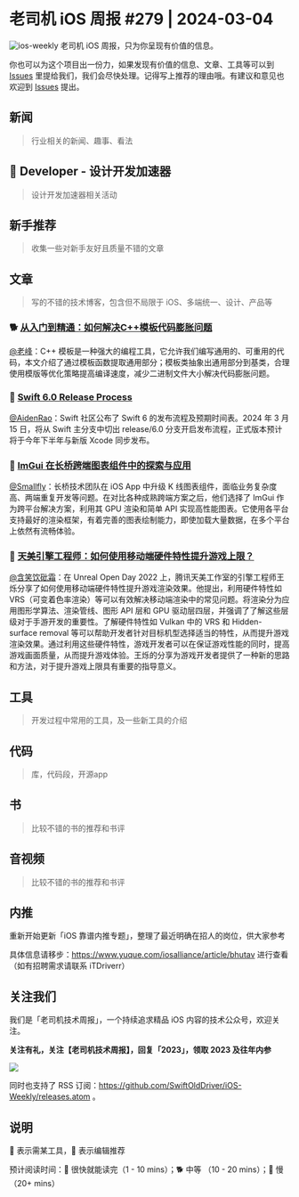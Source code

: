 # 老司机 iOS 周报 #279 | 2024-03-04

![ios-weekly](https://github.com/SwiftOldDriver/iOS-Weekly/blob/master/assets/ios-weekly.png?raw=true)
老司机 iOS 周报，只为你呈现有价值的信息。

你也可以为这个项目出一份力，如果发现有价值的信息、文章、工具等可以到 [Issues](https://github.com/SwiftOldDriver/iOS-Weekly/issues) 里提给我们，我们会尽快处理。记得写上推荐的理由哦。有建议和意见也欢迎到 [Issues](https://github.com/SwiftOldDriver/iOS-Weekly/issues) 提出。

## 新闻

> 行业相关的新闻、趣事、看法

##  Developer - 设计开发加速器

> 设计开发加速器相关活动

## 新手推荐

> 收集一些对新手友好且质量不错的文章

## 文章

> 写的不错的技术博客，包含但不局限于 iOS、多端统一、设计、产品等

### 🐕 [从入门到精通：如何解决C++模板代码膨胀问题](https://mp.weixin.qq.com/s/aRqKGoVNcf8yzRhIHbmoBA)

[@老峰](https://github.com/gesantung)：C++ 模板是一种强大的编程工具，它允许我们编写通用的、可重用的代码，本文介绍了通过模板函数提取通用部分；模板类抽象出通用部分到基类，合理使用模版等优化策略提高编译速度，减少二进制文件大小解决代码膨胀问题。

### 🐎 [Swift 6.0 Release Process](https://forums.swift.org/t/swift-6-0-release-process/70220)

[@AidenRao](https://weibo.com/AidenRao)：Swift 社区公布了 Swift 6 的发布流程及预期时间表。2024 年 3 月 15 日，将从 Swift 主分支中切出 release/6.0 分支开启发布流程，正式版本预计将于今年下半年与新版 Xcode 同步发布。

### 🐎 [ImGui 在长桥跨端图表组件中的探索与应用](https://mp.weixin.qq.com/s/-_NLEbonjEl1F2kyA0yx_A)
[@Smallfly](https://github.com/iostalks)：长桥技术团队在 iOS App 中升级 K 线图表组件，面临业务复杂度高、两端重复开发等问题。在对比各种成熟跨端方案之后，他们选择了 ImGui 作为跨平台解决方案，利用其 GPU 渲染和简单 API 实现高性能图表。它使用各平台支持最好的渲染框架，有着完善的图表绘制能力，即使加载大量数据，在多个平台上依然有流畅体验。

### 🐢 [天美引擎工程师：如何使用移动端硬件特性提升游戏上限？](https://zhuanlan.zhihu.com/p/587988966)

[@含笑饮砒霜](https://weibo.com/chinafishnews/)：在 Unreal Open Day 2022 上，腾讯天美工作室的引擎工程师王烁分享了如何使用移动端硬件特性提升游戏渲染效果。他提出，利用硬件特性如VRS（可变着色率渲染）等可以有效解决移动端渲染中的常见问题。将渲染分为应用图形学算法、渲染管线、图形 API 层和 GPU 驱动层四层，并强调了了解这些层级对于手游开发的重要性。了解硬件特性如 Vulkan 中的 VRS 和 Hidden-surface removal 等可以帮助开发者针对目标机型选择适当的特性，从而提升游戏渲染效果。通过利用这些硬件特性，游戏开发者可以在保证游戏性能的同时，提高游戏画面质量，从而提升游戏体验。王烁的分享为游戏开发者提供了一种新的思路和方法，对于提升游戏上限具有重要的指导意义。

## 工具

> 开发过程中常用的工具，及一些新工具的介绍

## 代码

> 库，代码段，开源app

## 书

> 比较不错的书的推荐和书评

## 音视频

> 比较不错的书的推荐和书评

## 内推

重新开始更新「iOS 靠谱内推专题」，整理了最近明确在招人的岗位，供大家参考

具体信息请移步：https://www.yuque.com/iosalliance/article/bhutav 进行查看（如有招聘需求请联系 iTDriverr）

## 关注我们

我们是「老司机技术周报」，一个持续追求精品 iOS 内容的技术公众号，欢迎关注。

**关注有礼，关注【老司机技术周报】，回复「2023」，领取 2023 及往年内参**

![](https://github.com/SwiftOldDriver/iOS-Weekly/blob/master/assets/qrcode_for_wechat.jpg?raw=true)

同时也支持了 RSS 订阅：https://github.com/SwiftOldDriver/iOS-Weekly/releases.atom 。

## 说明

🚧 表示需某工具，🌟 表示编辑推荐

预计阅读时间：🐎 很快就能读完（1 - 10 mins）；🐕 中等 （10 - 20 mins）；🐢 慢（20+ mins）
